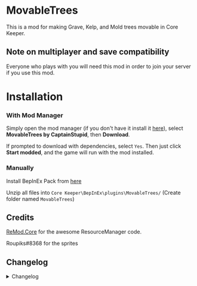 # MovableTrees
This is a mod for making Grave, Kelp, and Mold trees movable in Core Keeper.

## Note on multiplayer and save compatibility
Everyone who plays with you will need this mod in order to join your server if you use this mod.

# Installation
### With Mod Manager

Simply open the mod manager (if you don't have it install it [here](https://dsp.thunderstore.io/package/ebkr/r2modman/)), select **MovableTrees by CaptainStupid**, then **Download**.

If prompted to download with dependencies, select `Yes`.
Then just click **Start modded**, and the game will run with the mod installed.

### Manually
Install BepInEx Pack from [here](https://core-keeper.thunderstore.io/package/BepInEx/BepInExPack_Core_Keeper/)<br/>

Unzip all files into `Core Keeper\BepInEx\plugins\MovableTrees/` (Create folder named `MovableTrees`)<br/>

## Credits
[ReMod.Core](https://github.com/RequiDev/ReMod.Core) for the awesome ResourceManager code.

Roupiks#8368 for the sprites

## Changelog
<details>
<summary>Changelog</summary>

### 1.0.3
- Updated sprite for Mold Tree.

### v1.0.0
- Initial Release
</details>
